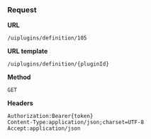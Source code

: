 ### Request

**URL**

`/uiplugins/definition/105`

**URL template**

`/uiplugins/definition/{pluginId}`

**Method**

`GET`

**Headers**

`Authorization:Bearer{token}`  
`Content-Type:application/json;charset=UTF-8`  
`Accept:application/json`  
